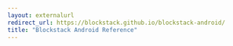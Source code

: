 ```yaml
---
layout: externalurl
redirect_url: https://blockstack.github.io/blockstack-android/
title: "Blockstack Android Reference"
---
```

